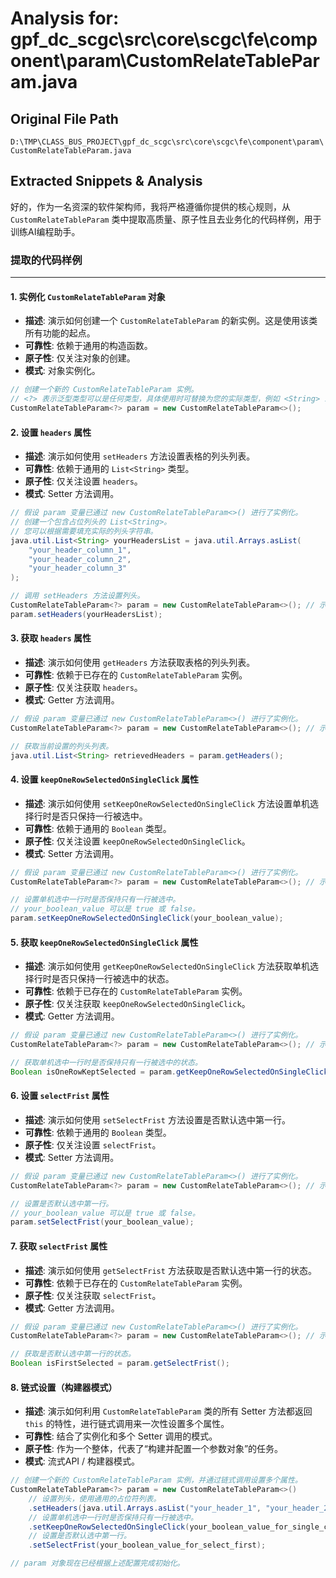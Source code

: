 # Analysis for: gpf_dc_scgc\src\core\scgc\fe\component\param\CustomRelateTableParam.java

## Original File Path
`D:\TMP\CLASS_BUS_PROJECT\gpf_dc_scgc\src\core\scgc\fe\component\param\CustomRelateTableParam.java`

## Extracted Snippets & Analysis
好的，作为一名资深的软件架构师，我将严格遵循你提供的核心规则，从 `CustomRelateTableParam` 类中提取高质量、原子性且去业务化的代码样例，用于训练AI编程助手。

### 提取的代码样例

---

#### 1. 实例化 `CustomRelateTableParam` 对象

*   **描述**: 演示如何创建一个 `CustomRelateTableParam` 的新实例。这是使用该类所有功能的起点。
*   **可靠性**: 依赖于通用的构造函数。
*   **原子性**: 仅关注对象的创建。
*   **模式**: 对象实例化。

```java
// 创建一个新的 CustomRelateTableParam 实例。
// <?> 表示泛型类型可以是任何类型，具体使用时可替换为您的实际类型，例如 <String> 或 <YourCustomObject>。
CustomRelateTableParam<?> param = new CustomRelateTableParam<>();
```

#### 2. 设置 `headers` 属性

*   **描述**: 演示如何使用 `setHeaders` 方法设置表格的列头列表。
*   **可靠性**: 依赖于通用的 `List<String>` 类型。
*   **原子性**: 仅关注设置 `headers`。
*   **模式**: Setter 方法调用。

```java
// 假设 param 变量已通过 new CustomRelateTableParam<>() 进行了实例化。
// 创建一个包含占位列头的 List<String>。
// 您可以根据需要填充实际的列头字符串。
java.util.List<String> yourHeadersList = java.util.Arrays.asList(
    "your_header_column_1",
    "your_header_column_2",
    "your_header_column_3"
);

// 调用 setHeaders 方法设置列头。
CustomRelateTableParam<?> param = new CustomRelateTableParam<>(); // 示例中包含实例化以确保独立性
param.setHeaders(yourHeadersList);
```

#### 3. 获取 `headers` 属性

*   **描述**: 演示如何使用 `getHeaders` 方法获取表格的列头列表。
*   **可靠性**: 依赖于已存在的 `CustomRelateTableParam` 实例。
*   **原子性**: 仅关注获取 `headers`。
*   **模式**: Getter 方法调用。

```java
// 假设 param 变量已通过 new CustomRelateTableParam<>() 进行了实例化。
CustomRelateTableParam<?> param = new CustomRelateTableParam<>(); // 示例中包含实例化以确保独立性

// 获取当前设置的列头列表。
java.util.List<String> retrievedHeaders = param.getHeaders();
```

#### 4. 设置 `keepOneRowSelectedOnSingleClick` 属性

*   **描述**: 演示如何使用 `setKeepOneRowSelectedOnSingleClick` 方法设置单机选择行时是否只保持一行被选中。
*   **可靠性**: 依赖于通用的 `Boolean` 类型。
*   **原子性**: 仅关注设置 `keepOneRowSelectedOnSingleClick`。
*   **模式**: Setter 方法调用。

```java
// 假设 param 变量已通过 new CustomRelateTableParam<>() 进行了实例化。
CustomRelateTableParam<?> param = new CustomRelateTableParam<>(); // 示例中包含实例化以确保独立性

// 设置单机选中一行时是否保持只有一行被选中。
// your_boolean_value 可以是 true 或 false。
param.setKeepOneRowSelectedOnSingleClick(your_boolean_value);
```

#### 5. 获取 `keepOneRowSelectedOnSingleClick` 属性

*   **描述**: 演示如何使用 `getKeepOneRowSelectedOnSingleClick` 方法获取单机选择行时是否只保持一行被选中的状态。
*   **可靠性**: 依赖于已存在的 `CustomRelateTableParam` 实例。
*   **原子性**: 仅关注获取 `keepOneRowSelectedOnSingleClick`。
*   **模式**: Getter 方法调用。

```java
// 假设 param 变量已通过 new CustomRelateTableParam<>() 进行了实例化。
CustomRelateTableParam<?> param = new CustomRelateTableParam<>(); // 示例中包含实例化以确保独立性

// 获取单机选中一行时是否保持只有一行被选中的状态。
Boolean isOneRowKeptSelected = param.getKeepOneRowSelectedOnSingleClick();
```

#### 6. 设置 `selectFrist` 属性

*   **描述**: 演示如何使用 `setSelectFrist` 方法设置是否默认选中第一行。
*   **可靠性**: 依赖于通用的 `Boolean` 类型。
*   **原子性**: 仅关注设置 `selectFrist`。
*   **模式**: Setter 方法调用。

```java
// 假设 param 变量已通过 new CustomRelateTableParam<>() 进行了实例化。
CustomRelateTableParam<?> param = new CustomRelateTableParam<>(); // 示例中包含实例化以确保独立性

// 设置是否默认选中第一行。
// your_boolean_value 可以是 true 或 false。
param.setSelectFrist(your_boolean_value);
```

#### 7. 获取 `selectFrist` 属性

*   **描述**: 演示如何使用 `getSelectFrist` 方法获取是否默认选中第一行的状态。
*   **可靠性**: 依赖于已存在的 `CustomRelateTableParam` 实例。
*   **原子性**: 仅关注获取 `selectFrist`。
*   **模式**: Getter 方法调用。

```java
// 假设 param 变量已通过 new CustomRelateTableParam<>() 进行了实例化。
CustomRelateTableParam<?> param = new CustomRelateTableParam<>(); // 示例中包含实例化以确保独立性

// 获取是否默认选中第一行的状态。
Boolean isFirstSelected = param.getSelectFrist();
```

#### 8. 链式设置（构建器模式）

*   **描述**: 演示如何利用 `CustomRelateTableParam` 类的所有 Setter 方法都返回 `this` 的特性，进行链式调用来一次性设置多个属性。
*   **可靠性**: 结合了实例化和多个 Setter 调用的模式。
*   **原子性**: 作为一个整体，代表了“构建并配置一个参数对象”的任务。
*   **模式**: 流式API / 构建器模式。

```java
// 创建一个新的 CustomRelateTableParam 实例，并通过链式调用设置多个属性。
CustomRelateTableParam<?> param = new CustomRelateTableParam<>()
    // 设置列头，使用通用的占位符列表。
    .setHeaders(java.util.Arrays.asList("your_header_1", "your_header_2", "your_header_3"))
    // 设置单机选中一行时是否保持只有一行被选中。
    .setKeepOneRowSelectedOnSingleClick(your_boolean_value_for_single_click)
    // 设置是否默认选中第一行。
    .setSelectFrist(your_boolean_value_for_select_first);

// param 对象现在已经根据上述配置完成初始化。
```